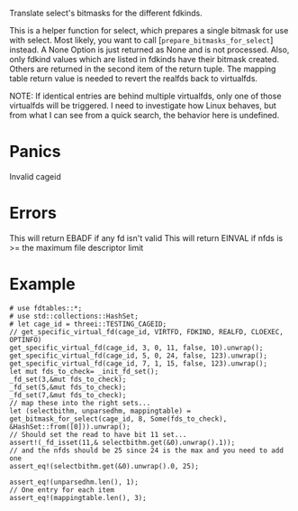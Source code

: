 Translate select's bitmasks for the different fdkinds.

This is a helper function for select, which prepares a single bitmask for use
with select.  Most likely, you want to call [`prepare_bitmasks_for_select`] 
instead.  A None Option is just returned as None and is not processed.  Also, 
only fdkind values which are listed in fdkinds have their bitmask created.  
Others are returned in the second item of the return tuple.  The mapping 
table return value is needed to revert the realfds back to virtualfds.


NOTE: If identical entries are behind multiple virtualfds, only one of those
virtualfds will be triggered.  I need to investigate how Linux behaves, but
from what I can see from a quick search, the behavior here is undefined.

# Panics
  Invalid cageid

# Errors
  This will return EBADF if any fd isn't valid
  This will return EINVAL if nfds is >= the maximum file descriptor limit

# Example
```
# use fdtables::*;
# use std::collections::HashSet;
# let cage_id = threei::TESTING_CAGEID;
// get_specific_virtual_fd(cage_id, VIRTFD, FDKIND, REALFD, CLOEXEC, OPTINFO)
get_specific_virtual_fd(cage_id, 3, 0, 11, false, 10).unwrap();
get_specific_virtual_fd(cage_id, 5, 0, 24, false, 123).unwrap();
get_specific_virtual_fd(cage_id, 7, 1, 15, false, 123).unwrap();
let mut fds_to_check= _init_fd_set();
_fd_set(3,&mut fds_to_check);
_fd_set(5,&mut fds_to_check);
_fd_set(7,&mut fds_to_check);
// map these into the right sets...
let (selectbithm, unparsedhm, mappingtable) = get_bitmask_for_select(cage_id, 8, Some(fds_to_check), &HashSet::from([0])).unwrap();
// Should set the read to have bit 11 set...
assert!(_fd_isset(11,& selectbithm.get(&0).unwrap().1));
// and the nfds should be 25 since 24 is the max and you need to add one
assert_eq!(selectbithm.get(&0).unwrap().0, 25);

assert_eq!(unparsedhm.len(), 1);
// One entry for each item
assert_eq!(mappingtable.len(), 3);
```
